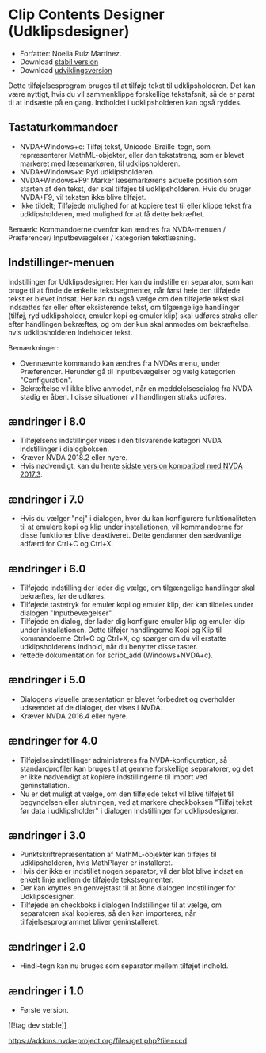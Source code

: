 # Clip Contents Designer (Udklipsdesigner) #

*	Forfatter: Noelia Ruiz Martinez.
*	Download [stabil version][1]
*	Download [udviklingsversion][2]

Dette tilføjelsesprogram bruges til at tilføje tekst til
udklipsholderen. Det kan være nyttigt, hvis du vil sammenklippe forskellige
tekstafsnit, så de er parat til at indsætte på en gang.  Indholdet i
udklipsholderen kan også ryddes.

## Tastaturkommandoer ##
*	NVDA+Windows+c: Tilføj tekst, Unicode-Braille-tegn, som repræsenterer
  MathML-objekter, eller den tekststreng, som er blevet markeret med
  læsemarkøren, til udklipsholderen.
*	NVDA+Windows+x: Ryd udklipsholderen.
*	NVDA+Windows+F9: Marker læsemarkørens aktuelle position som starten af den tekst, der skal tilføjes til udklipsholderen. Hvis du bruger NVDA+F9, vil teksten ikke blive tilføjet.
*	 Ikke tildelt; Tilføjede mulighed for at kopiere test til eller klippe tekst fra udklipsholderen, med mulighed for at få dette bekræftet.

Bemærk: Kommandoerne ovenfor kan ændres fra NVDA-menuen / Præferencer/
Inputbevægelser / kategorien tekstlæsning.

## Indstillinger-menuen ##
Indstillinger for Udklipsdesigner: Her kan du indstille en separator, som kan bruge til at finde de enkelte tekstsegmenter, når først hele den tilføjede tekst er blevet indsat.
Her kan du også vælge om den tilføjede tekst skal indsættes før eller efter eksisterende tekst, om tilgængelige handlinger (tilføj, ryd udklipsholder, emuler kopi og emuler klip) skal udføres straks eller efter handlingen bekræftes, og om der kun skal anmodes om bekræftelse, hvis udklipsholderen indeholder tekst.

Bemærkninger:

*	Ovennævnte kommando kan ændres fra NVDAs menu, under Præferencer. Herunder
  gå til Inputbevægelser og vælg kategorien "Configuration".
*	Bekræftelse vil ikke blive anmodet, når en meddelelsesdialog fra NVDA
  stadig er åben. I disse situationer vil handlingen straks udføres.

## ændringer i 8.0 ##

* Tilføjelsens indstillinger vises i den tilsvarende kategori NVDA
  indstillinger i dialogboksen.
* Kræver NVDA 2018.2 eller nyere.
* Hvis nødvendigt, kan du hente [sidste version kompatibel med NVDA
  2017.3][3].

## ændringer i 7.0

* Hvis du vælger "nej" i dialogen, hvor du kan konfigurere funktionaliteten
  til at emulere kopi og klip under installationen, vil kommandoerne for
  disse funktioner blive deaktiveret. Dette gendanner den sædvanlige adfærd
  for Ctrl+C og Ctrl+X.

## ændringer i 6.0

*	 Tilføjede indstilling der lader dig vælge, om tilgængelige handlinger skal bekræftes, før de udføres.
*	 Tilføjede tastetryk for emuler kopi og emuler klip, der kan tildeles under dialogen "Inputbevægelser".
*	 Tilføjede en dialog, der lader dig konfigure emuler klip og emuler klip under installationen. Dette tilføjer handlingerne Kopi og Klip til kommandoerne Ctrl+C og Ctrl+X, og spørger om du vil erstatte udklipsholderens indhold, når du benytter disse taster.
*	 rettede dokumentation for script_add (Windows+NVDA+c).

## ændringer i 5.0 ##

*	Dialogens visuelle præsentation er blevet forbedret og overholder
  udseendet af de dialoger, der vises i NVDA.
*	Kræver NVDA 2016.4 eller nyere.

## ændringer for 4.0 ##
*	Tilføjelsesindstillinger administreres fra NVDA-konfiguration, så
  standardprofiler kan bruges til at gemme forskellige separatorer, og det
  er ikke nødvendigt at kopiere indstillingerne til import ved
  geninstallation.
*	Nu er det muligt at vælge, om den tilføjede tekst vil blive tilføjet til
  begyndelsen eller slutningen, ved at markere checkboksen "Tilføj tekst før
  data i udklipsholder" i dialogen Indstillinger for udklipsdesigner.

## ændringer i 3.0 ##
*	Punktskriftrepræsentation af MathML-objekter kan tilføjes til
  udklipsholderen, hvis MathPlayer er installeret.
*	Hvis der ikke er indstillet nogen separator, vil der blot blive indsat en
  enkelt linje mellem de tilføjede tekstsegmenter.
*	Der kan knyttes en genvejstast til at åbne dialogen Indstillinger for
  Udklipsdesigner.
*	Tilføjede en checkboks i dialogen Indstillinger til at vælge, om
  separatoren skal kopieres, så den kan importeres, når
  tilføjelsesprogrammet bliver geninstalleret.

## ændringer i 2.0 ##
*	Hindi-tegn kan nu bruges som separator mellem tilføjet indhold.

## ændringer i 1.0 ##
*	Første version.


[[!tag dev stable]]

[1]: https://addons.nvda-project.org/files/get.php?file=ccd

[2]: https://addons.nvda-project.org/files/get.php?file=ccd-dev

[3]: https://addons.nvda-project.org/files/get.php?file=ccd-o[1]:
https://addons.nvda-project.org/files/get.php?file=ccd
